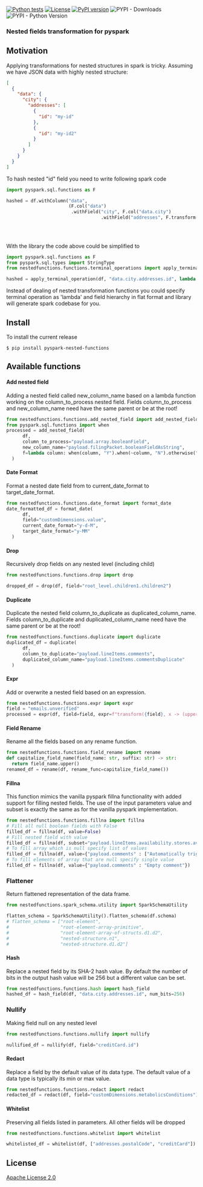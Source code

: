 [![Python tests](https://github.com/golosegor/pyspark-nested-fields-functions/actions/workflows/python-tests.yml/badge.svg)](https://github.com/golosegor/pyspark-nested-fields-functions/actions/workflows/python-tests.yml)
[![License](https://img.shields.io/badge/License-Apache_2.0-blue.svg)](https://opensource.org/licenses/Apache-2.0)
[![PyPI version](https://badge.fury.io/py/pyspark-nested-functions.svg)](https://badge.fury.io/py/pyspark-nested-functions)
![PYPI - Downloads](https://static.pepy.tech/badge/pyspark-nested-functions)
![PYPI - Python Version](https://img.shields.io/pypi/pyversions/pyspark-nested-functions.svg)

### Nested fields transformation for pyspark

## Motivation

Applying transformations for nested structures in spark is tricky.
Assuming we have JSON data with highly nested structure:

```json
[
  {
    "data": {
      "city": {
        "addresses": [
          {
            "id": "my-id"
          },
          {
            "id": "my-id2"
          }
        ]
      }
    }
  }
]
```

To hash nested "id" field you need to write following spark code

```python
import pyspark.sql.functions as F

hashed = df.withColumn("data",
                       (F.col("data")
                        .withField("city", F.col("data.city")
                                   .withField("addresses", F.transform("data.city.addresses",
                                                                       lambda c: c.withField("id",
                                                                                             F.sha2(c.getField("id"),
                                                                                                    256)))))))
```

With the library the code above could be simplified to

```python
import pyspark.sql.functions as F
from pyspark.sql.types import StringType
from nestedfunctions.functions.terminal_operations import apply_terminal_operation

hashed = apply_terminal_operation(df, "data.city.addresses.id", lambda c, t: F.sha2(c.cast(StringType()), 256))
```

Instead of dealing of nested transformation functions you could specify terminal operation as 'lambda' and field
hierarchy in flat format and library will generate spark codebase for you.

## Install

To install the current release

```
$ pip install pyspark-nested-functions
```

## Available functions

#### Add nested field

Adding a nested field called new_column_name based on a lambda function working on the column_to_process nested field.
Fields column_to_process and new_column_name need have the same parent or be at the root!

```python
from nestedfunctions.functions.add_nested_field import add_nested_field
from pyspark.sql.functions import when
processed = add_nested_field(
      df,
      column_to_process="payload.array.booleanField",
      new_column_name="payload.filingPacket.booleanFieldAsString",
      f=lambda column: when(column, "Y").when(~column, "N").otherwise(""),
  )
```

#### Date Format

Format a nested date field from to current_date_format to target_date_format.

```python
from nestedfunctions.functions.date_format import format_date
date_formatted_df = format_date(
      df,
      field="customDimensions.value",
      current_date_format="y-d-M",
      target_date_format="y-MM"
  )
```

#### Drop

Recursively drop fields on any nested level (including child)

```python
from nestedfunctions.functions.drop import drop

dropped_df = drop(df, field="root_level.children1.children2")
```

#### Duplicate

Duplicate the nested field column_to_duplicate as duplicated_column_name.
Fields column_to_duplicate and duplicated_column_name need have the same parent or be at the root!

```python
from nestedfunctions.functions.duplicate import duplicate
duplicated_df = duplicate(
      df,
      column_to_duplicate="payload.lineItems.comments",
      duplicated_column_name="payload.lineItems.commentsDuplicate"
  )
```

#### Expr

Add or overwrite a nested field based on an expression.

```python
from nestedfunctions.functions.expr import expr
field = "emails.unverified"
processed = expr(df, field=field, expr=f"transform({field}, x -> (upper(x)))")
```

#### Field Rename

Rename all the fields based on any rename function.

```python
from nestedfunctions.functions.field_rename import rename
def capitalize_field_name(field_name: str, suffix: str) -> str:
  return field_name.upper()
renamed_df = rename(df, rename_func=capitalize_field_name())
```

#### Fillna

This function mimics the vanilla pyspark fillna functionality with added support for filling nested fields.
The use of the input parameters value and subset is exactly the same as for the vanilla pyspark implementation.

```python
from nestedfunctions.functions.fillna import fillna
# Fill all null boolean fields with False
filled_df = fillna(df, value=False)
# Fill nested field with value
filled_df = fillna(df, subset="payload.lineItems.availability.stores.availableQuantity", value=0)
# To fill array which is null specify list of values
filled_df = fillna(df, value={"payload.comments" : ["Automatically triggered stock check"]})
# To fill elements of array that are null specify single value
filled_df = fillna(df, value={"payload.comments" : "Empty comment"})
```

### Flattener

Return flattened representation of the data frame.

```python
from nestedfunctions.spark_schema.utility import SparkSchemaUtility

flatten_schema = SparkSchemaUtility().flatten_schema(df.schema)
# flatten_schema = ["root-element",
#                   "root-element-array-primitive",
#                   "root-element-array-of-structs.d1.d2",
#                   "nested-structure.n1",
#                   "nested-structure.d1.d2"]
```

#### Hash

Replace a nested field by its SHA-2 hash value.
By default the number of bits in the output hash value will be 256 but a different value can be set.

```python
from nestedfunctions.functions.hash import hash_field
hashed_df = hash_field(df, "data.city.addresses.id", num_bits=256)
```

### Nullify

Making field null on any nested level

```python
from nestedfunctions.functions.nullify import nullify

nullified_df = nullify(df, field="creditCard.id")
```

#### Redact

Replace a field by the default value of its data type.
The default value of a data type is typically its min or max value.

```python
from nestedfunctions.functions.redact import redact
redacted_df = redact(df, field="customDimensions.metabolicsConditions")
```

#### Whitelist

Preserving all fields listed in parameters. All other fields will be dropped

```python
from nestedfunctions.functions.whitelist import whitelist

whitelisted_df = whitelist(df, ["addresses.postalCode", "creditCard"]) 
```

## License

[Apache License 2.0](LICENSE)